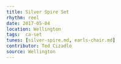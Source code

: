 ```yaml
---
title: Silver Spire Set
rhythm: reel
date: 2017-05-04
location: Wellington
tags:  ca-set
tunes: [silver-spire.md, earls-chair.md]
contributor: Ted Cizadlo
source: Wellington
---
```

